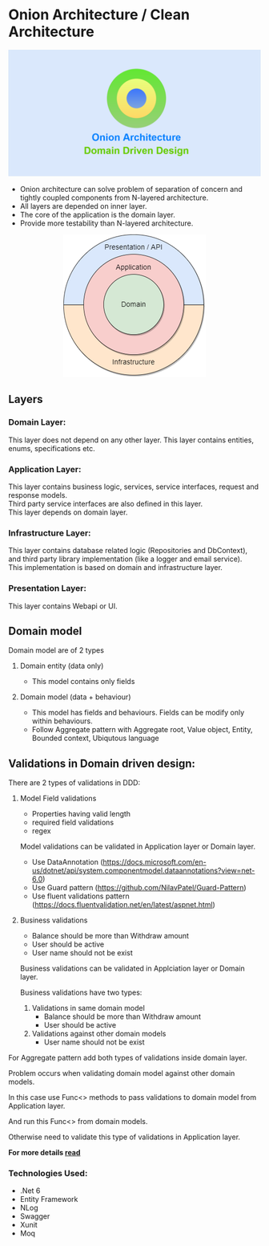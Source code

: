 # Onion Architecture / Clean Architecture

<p align="center">
<img src="https://raw.githubusercontent.com/NilavPatel/dotnet-onion-architecture/main/docs/ddd-banner.png">
</p>

- Onion architecture can solve problem of separation of concern and tightly coupled components from N-layered architecture.
- All layers are depended on inner layer.
- The core of the application is the domain layer.
- Provide more testability than N-layered architecture.

<p align="center">
<img src="https://raw.githubusercontent.com/NilavPatel/dotnet-onion-architecture/main/docs/dotnet-onion-architecture.png">
</p>

## Layers

### Domain Layer:

This layer does not depend on any other layer. This layer contains entities, enums, specifications etc.

### Application Layer:

This layer contains business logic, services, service interfaces, request and response models.  
Third party service interfaces are also defined in this layer.  
This layer depends on domain layer.  

### Infrastructure Layer:

This layer contains database related logic (Repositories and DbContext), and third party library implementation (like a logger and email service).  
This implementation is based on domain and infrastructure layer.

### Presentation Layer:

This layer contains Webapi or UI.

## Domain model

Domain model are of 2 types

1. Domain entity (data only)
	- This model contains only fields

2. Domain model (data + behaviour)
	- This model has fields and behaviours. Fields can be modify only within behaviours.
	- Follow Aggregate pattern with Aggregate root, Value object, Entity, Bounded context, Ubiqutous language

## Validations in Domain driven design:

There are 2 types of validations in DDD:
1. Model Field validations
	- Properties having valid length
    - required field validations
    - regex

    Model validations can be validated in Application layer or Domain layer.

    - Use DataAnnotation (https://docs.microsoft.com/en-us/dotnet/api/system.componentmodel.dataannotations?view=net-6.0)
    - Use Guard pattern (https://github.com/NilavPatel/Guard-Pattern)
    - Use fluent validations pattern (https://docs.fluentvalidation.net/en/latest/aspnet.html)

2. Business validations
	- Balance should be more than Withdraw amount
	- User should be active 
	- User name should not be exist

    Business validations can be validated in Applciation layer or Domain layer.

    Business validations have two types:

    1. Validations in same domain model
        - Balance should be more than Withdraw amount
        - User should be active 
    2. Validations against other domain models
        - User name should not be exist

For Aggregate pattern add both types of validations inside domain layer.

Problem occurs when validating domain model against other domain models.

In this case use Func<> methods to pass validations to domain model from Application layer.

And run this Func<> from domain models.

Otherwise need to validate this type of validations in Application layer.

**For more details <a target="_blank" href="https://docs.microsoft.com/en-us/dotnet/architecture/microservices/microservice-ddd-cqrs-patterns/ddd-oriented-microservice">read</a>**

### Technologies Used:

- .Net 6
- Entity Framework
- NLog
- Swagger
- Xunit
- Moq
